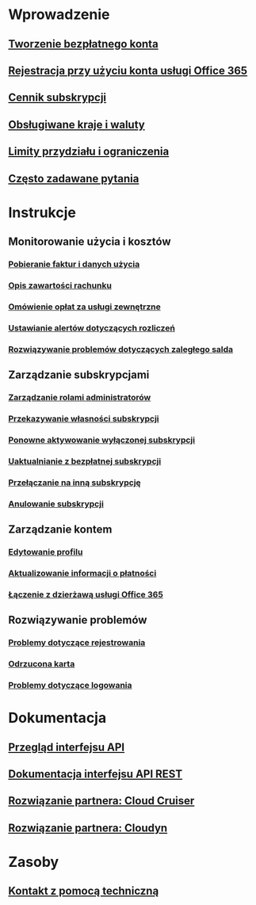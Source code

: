 # Wprowadzenie
## [Tworzenie bezpłatnego konta](https://azure.microsoft.com/free/)
## [Rejestracja przy użyciu konta usługi Office 365](../billing-use-existing-office-365-account-azure-subscription.md)
## [Cennik subskrypcji](https://azure.microsoft.com/pricing/)
## [Obsługiwane kraje i waluty](../billing-countries-and-currencies.md)
## [Limity przydziału i ograniczenia](../azure-subscription-service-limits.md)
## [Często zadawane pytania](../billing-subscription-faq.md)
# Instrukcje
## Monitorowanie użycia i kosztów
### [Pobieranie faktur i danych użycia](../billing-download-azure-invoice-daily-usage-date.md)
### [Opis zawartości rachunku](billing-understand-your-bill.md)
### [Omówienie opłat za usługi zewnętrzne](../billing-understand-your-azure-marketplace-charges.md)
### [Ustawianie alertów dotyczących rozliczeń](../billing-set-up-alerts.md)
### [Rozwiązywanie problemów dotyczących zaległego salda](../billing-azure-subscription-past-due-balance.md)
## Zarządzanie subskrypcjami
### [Zarządzanie rolami administratorów](../billing-add-change-azure-subscription-administrator.md)
### [Przekazywanie własności subskrypcji](../billing-subscription-transfer.md)
### [Ponowne aktywowanie wyłączonej subskrypcji](../billing-subscription-become-disable.md)
### [Uaktualnianie z bezpłatnej subskrypcji](../billing-upgrade-azure-subscription.md)
### [Przełączanie na inną subskrypcję](../billing-how-to-switch-azure-offer.md)
### [Anulowanie subskrypcji](../billing-how-to-cancel-azure-subscription.md)
## Zarządzanie kontem
### [Edytowanie profilu](../billing-how-to-change-azure-account-profile.md)
### [Aktualizowanie informacji o płatności](../billing-how-to-change-credit-card.md)
### [Łączenie z dzierżawą usługi Office 365](../billing-add-office-365-tenant-to-azure-subscription.md)
## Rozwiązywanie problemów
### [Problemy dotyczące rejestrowania](../billing-troubleshoot-azure-sign-up-issues.md)
### [Odrzucona karta](../billing-credit-card-fails-during-azure-sign-up.md)
### [Problemy dotyczące logowania](../billing-cannot-login-subscription.md)

# Dokumentacja
## [Przegląd interfejsu API](../billing-usage-rate-card-overview.md)
## [Dokumentacja interfejsu API REST](https://msdn.microsoft.com/en-us/library/azure/1ea5b323-54bb-423d-916f-190de96c6a3c)
## [Rozwiązanie partnera: Cloud Cruiser](../billing-usage-rate-card-partner-solution-cloudcruiser.md)
## [Rozwiązanie partnera: Cloudyn](../billing-usage-rate-card-partner-solution-cloudyn.md)

# Zasoby
## [Kontakt z pomocą techniczną](../billing-how-to-create-billing-support-ticket.md)

<!--HONumber=Nov16_HO4-->


